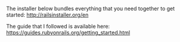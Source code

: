 The installer below bundles everything that you need together to get started:
http://railsinstaller.org/en

The guide that I followed is available here:
https://guides.rubyonrails.org/getting_started.html